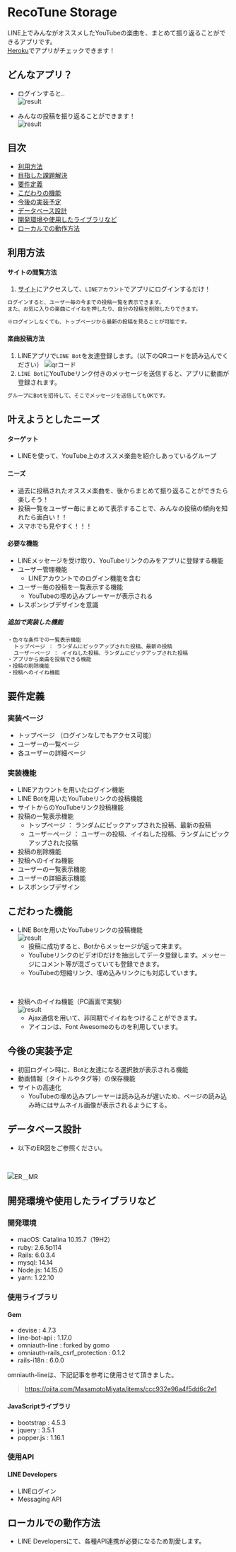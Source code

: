 # RecoTune Storage
LINE上でみんながオススメしたYouTubeの楽曲を、まとめて振り返ることができるアプリです。<br>[Heroku](https://music-recommend-32514.herokuapp.com/)でアプリがチェックできます！

## どんなアプリ？

- ログインすると..<br>
![result](https://user-images.githubusercontent.com/74892038/105012068-12f10b00-5a81-11eb-9f19-9be37a1ec9cc.gif)

- みんなの投稿を振り返ることができます！<br>
![result](https://user-images.githubusercontent.com/74892038/105011827-c60d3480-5a80-11eb-9cdd-1ed28fefa4f7.gif)

## 目次
  - [利用方法](#利用方法)
  - [目指した課題解決](#目指した課題解決)
  - [要件定義](#要件定義)
  - [こだわりの機能](#こだわりの機能)
  - [今後の実装予定](#今後の実装予定)
  - [データベース設計](#データベース設計)
  - [開発環境や使用したライブラリなど](#開発環境や使用したライブラリなど)
  - [ローカルでの動作方法](#ローカルでの動作方法)

## 利用方法
#### サイトの閲覧方法
1. [サイト](https://music-recommend-32514.herokuapp.com/)にアクセスして、`LINEアカウント`でアプリにログインするだけ！
```html
ログインすると、ユーザー毎の今までの投稿一覧を表示できます。
また、お気に入りの楽曲にイイねを押したり、自分の投稿を削除したりできます。

※ログインしなくても、トップページから最新の投稿を見ることが可能です。
```
#### 楽曲投稿方法
1. LINEアプリで`LINE Bot`を友達登録します。（以下のQRコードを読み込んでください）
![qrコード](https://user-images.githubusercontent.com/74892038/105025851-3b810100-5a91-11eb-8e80-fefb8ad9eb10.png)
2. `LINE Bot`にYouTubeリンク付きのメッセージを送信すると、アプリに動画が登録されます。
```html
グループにBotを招待して、そこでメッセージを送信してもOKです。
```

## 叶えようとしたニーズ
#### ターゲット
- LINEを使って、YouTube上のオススメ楽曲を紹介しあっているグループ
#### ニーズ
- 過去に投稿されたオススメ楽曲を、後からまとめて振り返ることができたら楽しそう！
- 投稿一覧をユーザー毎にまとめて表示することで、みんなの投稿の傾向を知れたら面白い！！
- スマホでも見やすく！！！
#### 必要な機能
- LINEメッセージを受け取り、YouTubeリンクのみをアプリに登録する機能
- ユーザー管理機能
  - LINEアカウントでのログイン機能を含む
- ユーザー毎の投稿を一覧表示する機能
  - YouTubeの埋め込みプレーヤーが表示される
- レスポンシブデザインを意識

##### 追加で実装した機能
```html
・色々な条件での一覧表示機能
  トップページ ： ランダムにピックアップされた投稿、最新の投稿
  ユーザーページ ： イイねした投稿、ランダムにピックアップされた投稿
・アプリから楽曲を投稿できる機能
・投稿の削除機能
・投稿へのイイね機能
```

## 要件定義
### 実装ページ
- トップページ （ログインなしでもアクセス可能）
- ユーザーの一覧ページ
- 各ユーザーの詳細ページ
### 実装機能
- LINEアカウントを用いたログイン機能
- LINE Botを用いたYouTubeリンクの投稿機能
- サイトからのYouTubeリンク投稿機能
- 投稿の一覧表示機能
  - トップページ ： ランダムにピックアップされた投稿、最新の投稿
  - ユーザーページ ： ユーザーの投稿、イイねした投稿、ランダムにピックアップされた投稿
- 投稿の削除機能
- 投稿へのイイね機能
- ユーザーの一覧表示機能
- ユーザーの詳細表示機能
- レスポンシブデザイン

## こだわった機能
- LINE Botを用いたYouTubeリンクの投稿機能</br>
![result](https://user-images.githubusercontent.com/74892038/105020573-cd394000-5a8a-11eb-8c04-01643b3b429c.gif)
  - 投稿に成功すると、Botからメッセージが返って来ます。
  - YouTubeリンクのビデオIDだけを抽出してデータ登録します。メッセージにコメント等が混ざっていても登録できます。
  - YouTubeの短縮リンク、埋め込みリンクにも対応しています。
<br>

- 投稿へのイイね機能（PC画面で実験）<br>
![result](https://user-images.githubusercontent.com/74892038/105017669-6403fd80-5a87-11eb-87a3-75df707e50f1.gif)
  - Ajax通信を用いて、非同期でイイねをつけることができます。
  - アイコンは、Font Awesomeのものを利用しています。

## 今後の実装予定
- 初回ログイン時に、Botと友達になる選択肢が表示される機能
- 動画情報（タイトルやタグ等）の保存機能
- サイトの高速化
  - YouTubeの埋め込みプレーヤーは読み込みが遅いため、ページの読み込み時にはサムネイル画像が表示されるようにする。


## データベース設計
- 以下のER図をご参照ください。
<br>

![ER＿MR](https://user-images.githubusercontent.com/74892038/105013289-716ab900-5a82-11eb-8372-a929eca47f20.png)

## 開発環境や使用したライブラリなど
### 開発環境
- macOS: Catalina 10.15.7（19H2）
- ruby: 2.6.5p114
- Rails: 6.0.3.4
- mysql: 14.14
- Node.js: 14.15.0
- yarn: 1.22.10
### 使用ライブラリ
#### Gem
- devise : 4.7.3
- line-bot-api : 1.17.0
- omniauth-line : forked by gomo
- omniauth-rails_csrf_protection : 0.1.2
- rails-i18n : 6.0.0

omniauth-lineは、下記記事を参考に使用させて頂きました。
> https://qiita.com/MasamotoMiyata/items/ccc932e96a4f5dd6c2e1

#### JavaScriptライブラリ
- bootstrap : 4.5.3
- jquery : 3.5.1
- popper.js : 1.16.1

### 使用API
#### LINE Developers
- LINEログイン
- Messaging API

## ローカルでの動作方法
- LINE Developersにて、各種API連携が必要になるため割愛します。
